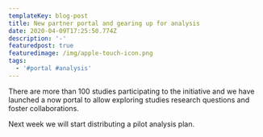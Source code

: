 ```yaml
---
templateKey: blog-post
title: New partner portal and gearing up for analysis
date: 2020-04-09T17:25:50.774Z
description: '-'
featuredpost: true
featuredimage: /img/apple-touch-icon.png
tags:
  - '#portal #analysis'
---
```

There are more than 100 studies participating to the initiative and we have launched a now portal to allow exploring studies research questions and foster collaborations.

Next week we will start distributing a pilot analysis plan.